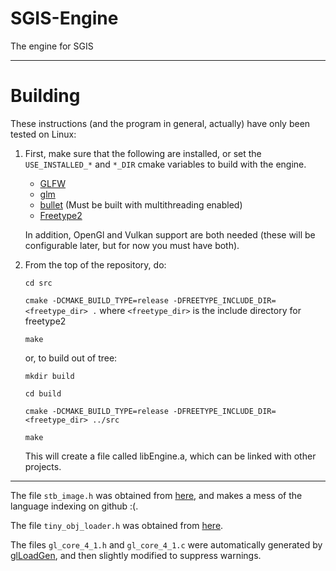 # SGIS-Engine
The engine for SGIS

---
# Building

These instructions (and the program in general, actually) have only been tested on Linux:

1. First, make sure that the following are installed, or set the `USE_INSTALLED_*` and `*_DIR` cmake variables to build with the engine.
	* [GLFW](http://www.glfw.org)
	* [glm](https://glm.g-truc.net)
	* [bullet](https://github.com/bulletphysics/bullet3) (Must be built with multithreading enabled)
	* [Freetype2](https://www.freetype.org/)

	In addition, OpenGl and Vulkan support are both needed (these will be configurable later, but for now you must have both).

2. From the top of the repository, do:

	`cd src`

	`cmake -DCMAKE_BUILD_TYPE=release -DFREETYPE_INCLUDE_DIR=<freetype_dir> .` where `<freetype_dir>` is the include directory for freetype2

	`make`

	or, to build out of tree:

	`mkdir build`

	`cd build`

	`cmake -DCMAKE_BUILD_TYPE=release -DFREETYPE_INCLUDE_DIR=<freetype_dir> ../src`

	`make`

	This will create a file called libEngine.a, which can be linked with other projects.

---
The file `stb_image.h` was obtained from [here](https://github.com/nothings/stb), and makes a mess of the language indexing on github :(.

The file `tiny_obj_loader.h` was obtained from [here](https://github.com/syoyo/tinyobjloader).

The files `gl_core_4_1.h` and `gl_core_4_1.c` were automatically generated by [glLoadGen](https://bitbucket.org/alfonse/glloadgen/wiki/Home), and then slightly modified to suppress warnings.

